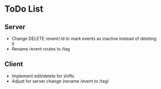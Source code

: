 # ToDo List

## Server
- Change DELETE /event/:id to mark events as inactive instead of deleting it
- Rename /event routes to /tag

## Client
- Implement edit/delete for shifts
- Adjust for server change (rename /event to /tag)
